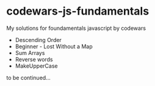 # codewars-js-fundamentals

My solutions for foundamentals javascript by codewars

- Descending Order
- Beginner - Lost Without a Map
- Sum Arrays
- Reverse words
- MakeUpperCase

to be continued...
